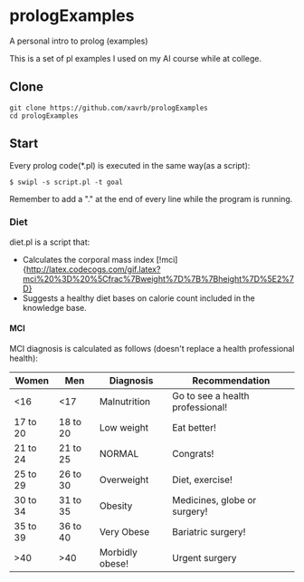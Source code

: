 # prologExamples
A personal intro to prolog (examples)

This is a set of pl examples I used on my AI course while at college.

## Clone

```shell
git clone https://github.com/xavrb/prologExamples
cd prologExamples

```


## Start
Every prolog code(*.pl) is executed in the same way(as a script):

```shell
$ swipl -s script.pl -t goal
```
Remember to add a "." at the end of every line while the program is running.


### Diet
diet.pl is a script that:
* Calculates the corporal mass index [!mci]{http://latex.codecogs.com/gif.latex?mci%20%3D%20%5Cfrac%7Bweight%7D%7B%7Bheight%7D%5E2%7D}
* Suggests a healthy diet bases on calorie count included in the knowledge base.

#### MCI
MCI diagnosis is calculated as follows (doesn't replace a health professional health):

| Women	|Men	|Diagnosis	| Recommendation	|
|-------|-------|---------------|-----------------------|
|<16	|<17	| Malnutrition	| Go to see a health professional!|
|17 to 20	|18 to 20	| Low weight	|Eat better!	|
|21 to 24	|21 to 25	| NORMAL	|Congrats!	|
|25 to 29	|26 to 30	| Overweight	|Diet, exercise!	|
|30 to 34	|31 to 35	| Obesity	|Medicines, globe or surgery!	|
|35 to 39	|36 to 40	| Very Obese	|Bariatric surgery!	|
|>40	|>40	| Morbidly obese!	|Urgent surgery	|













